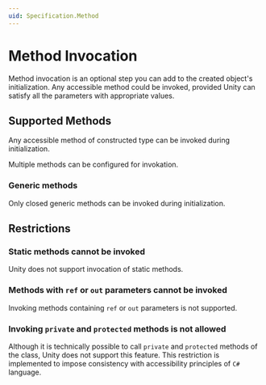 ```yaml
---
uid: Specification.Method
---
```


# Method Invocation

Method invocation is an optional step you can add to the created object's initialization. Any accessible method could be invoked, provided Unity can satisfy all the parameters with appropriate values.

## Supported Methods

Any accessible method of constructed type can be invoked during initialization.

Multiple methods can be configured for invokation.

### Generic methods

Only closed generic methods can be invoked during initialization.

## Restrictions

### Static methods cannot be invoked

Unity does not support invocation of static methods.

### Methods with `ref` or `out` parameters cannot be invoked

Invoking methods containing `ref` or `out` parameters is not supported.

### Invoking `private` and `protected` methods is not allowed

Although it is technically possible to call `private` and `protected` methods of the class, Unity does not support this feature. This restriction is implemented to impose consistency with accessibility principles of `C#` language.
